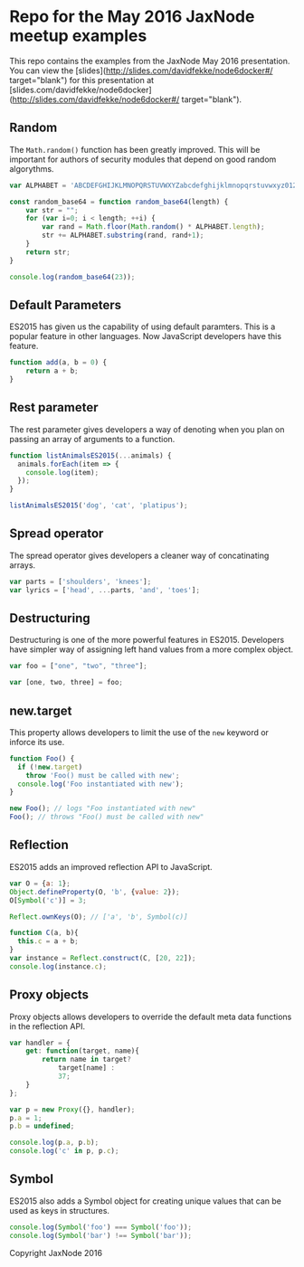 # Repo for the May 2016 JaxNode meetup examples

This repo contains the examples from the JaxNode May 2016 presentation.
You can view the [slides](http://slides.com/davidfekke/node6docker#/  target="blank") for this presentation
at [slides.com/davidfekke/node6docker](http://slides.com/davidfekke/node6docker#/  target="blank").

## Random

The `Math.random()` function has been greatly improved. This will be important for authors of security modules that depend on 
good random algorythms.

```javascript
var ALPHABET = 'ABCDEFGHIJKLMNOPQRSTUVWXYZabcdefghijklmnopqrstuvwxyz0123456789-_';

const random_base64 = function random_base64(length) {
    var str = "";
    for (var i=0; i < length; ++i) {
        var rand = Math.floor(Math.random() * ALPHABET.length);
        str += ALPHABET.substring(rand, rand+1);
    }
    return str;
}

console.log(random_base64(23));
```

## Default Parameters

ES2015 has given us the capability of using default paramters. This is a popular feature in other languages. 
Now JavaScript developers have this feature.

```javascript
function add(a, b = 0) {
	return a + b;
}
``` 

## Rest parameter

The rest parameter gives developers a way of denoting when you plan on passing an array of arguments to a function.

```javascript
function listAnimalsES2015(...animals) {
  animals.forEach(item => {
    console.log(item);
  });
}

listAnimalsES2015('dog', 'cat', 'platipus');
```

## Spread operator

The spread operator gives developers a cleaner way of concatinating arrays.

```javascript
var parts = ['shoulders', 'knees'];
var lyrics = ['head', ...parts, 'and', 'toes']; 
```

## Destructuring

Destructuring is one of the more powerful features in ES2015. Developers have simpler way of assigning left hand values from a more complex object.

```javascript
var foo = ["one", "two", "three"];

var [one, two, three] = foo;
```

## new.target

This property allows developers to limit the use of the `new` keyword or inforce its use.

```javascript
function Foo() {
  if (!new.target) 
    throw 'Foo() must be called with new';
  console.log('Foo instantiated with new');
}

new Foo(); // logs "Foo instantiated with new"
Foo(); // throws "Foo() must be called with new"
```

## Reflection

ES2015 adds an improved reflection API to JavaScript.

```javascript
var O = {a: 1};
Object.defineProperty(O, 'b', {value: 2});
O[Symbol('c')] = 3;

Reflect.ownKeys(O); // ['a', 'b', Symbol(c)]

function C(a, b){
  this.c = a + b;
}
var instance = Reflect.construct(C, [20, 22]);
console.log(instance.c);
```

## Proxy objects

Proxy objects allows developers to override the default meta data functions in the reflection API.

```javascript
var handler = {
    get: function(target, name){
        return name in target?
            target[name] :
            37;
    }
};

var p = new Proxy({}, handler);
p.a = 1;
p.b = undefined;

console.log(p.a, p.b);
console.log('c' in p, p.c);
```

## Symbol

ES2015 also adds a Symbol object for creating unique values that can be used as keys in structures.

```javascript
console.log(Symbol('foo') === Symbol('foo'));
console.log(Symbol('bar') !== Symbol('bar'));
```

Copyright JaxNode 2016